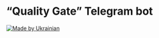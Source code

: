 # “Quality Gate” Telegram bot

[![Made by Ukrainian](https://img.shields.io/static/v1?label=Made%20by&message=Ukrainian&labelColor=1f5fb2&color=fad247&style=for-the-badge)](https://github.com/GooRoo/ukrainian-shields)
